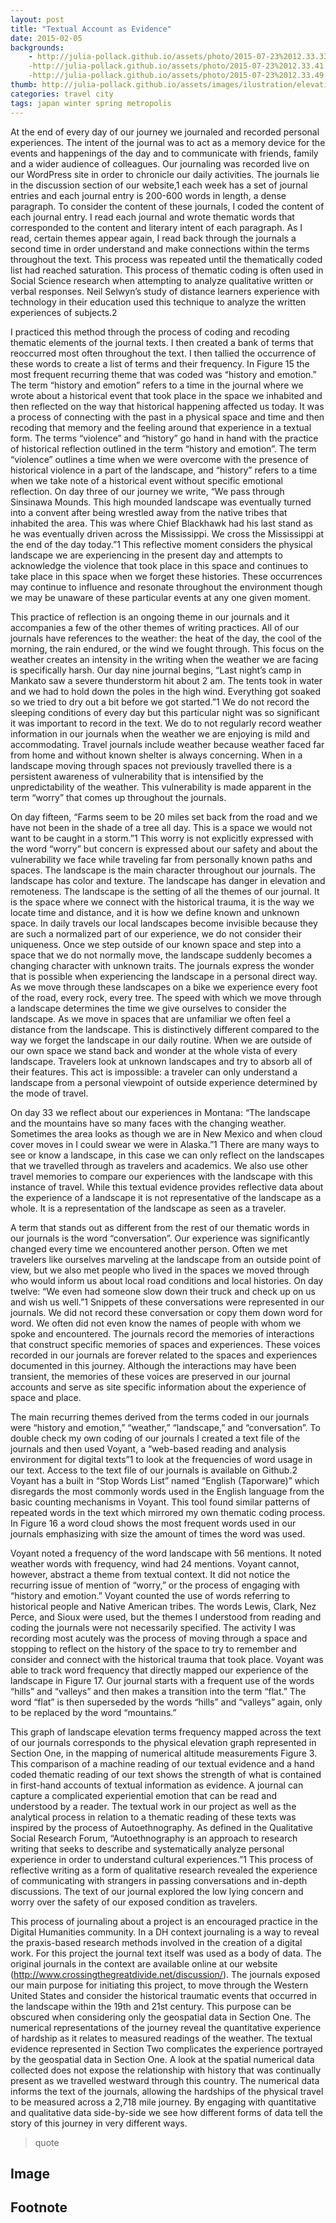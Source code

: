 ```yaml
---
layout: post
title: "Textual Account as Evidence"
date: 2015-02-05
backgrounds:
    - http://julia-pollack.github.io/assets/photo/2015-07-23%2012.33.33.jpg
    -http://julia-pollack.github.io/assets/photo/2015-07-23%2012.33.41.jpg
    -http://julia-pollack.github.io/assets/photo/2015-07-23%2012.33.49.jpg
thumb: http://julia-pollack.github.io/assets/images/ilustration/elevation.png
categories: travel city
tags: japan winter spring metropolis
---
```

At the end of every day of our journey we journaled and recorded personal experiences. The intent of the journal was to act as a memory device for the events and happenings of the day and to communicate with friends, family and a wider audience of colleagues. Our journaling was recorded live on our WordPress site in order to chronicle our daily activities. The journals lie in the discussion section of our website,1 each week has a set of journal entries and each journal entry is 200-600 words in length, a dense paragraph. To consider the content of these journals, I coded the content of each journal entry. I read each journal and wrote thematic words that corresponded to the content and literary intent of each paragraph. As I read, certain themes appear again, I read back through the journals a second time in order understand and make connections within the terms throughout the text. This process was repeated until the thematically coded list had reached saturation. This process of thematic coding is often used in Social Science research when attempting to analyze qualitative written or verbal responses. Neil Selwyn’s study of distance learners experience with technology in their education used this technique to analyze the written experiences of subjects.2 

I practiced this method through the process of coding and recoding thematic elements of the journal texts. I then created a bank of terms that reoccurred most often throughout the text. I then tallied the occurrence of these words to create a list of terms and their frequency. In Figure 15 the most frequent recurring theme that was coded was “history and emotion.” The term “history and emotion” refers to a time in the journal where we wrote about a historical event that took place in the space we inhabited and then reflected on the way that historical happening affected us today. It was a process of connecting with the past in a physical space and time and then recoding that memory and the feeling around that experience in a textual form. The terms “violence” and “history” go hand in hand with the practice of historical reflection outlined in the term “history and emotion”. The term “violence” outlines a time when we were overcome with the presence of historical violence in a part of the landscape, and “history” refers to a time when we take note of a historical event without specific emotional reflection. On day three of our journey we write, “We pass through Sinsinawa Mounds. This high mounded landscape was eventually turned into a convent after being wrestled away from the native tribes that inhabited the area. This was where Chief Blackhawk had his last stand as he was eventually driven across the Mississippi. We cross the Mississippi at the end of the day today.”1 This reflective moment considers the physical landscape we are experiencing in the present day and attempts to acknowledge the violence that took place in this space and continues to take place in this space when we forget these histories. These occurrences may continue to influence and resonate throughout the environment though we may be unaware of these particular events at any one given moment.

This practice of reflection is an ongoing theme in our journals and it accompanies a few of the other themes of writing practices. All of our journals have references to the weather: the heat of the day, the cool of the morning, the rain endured, or the wind we fought through. This focus on the weather creates an intensity in the writing when the weather we are facing is specifically harsh. Our day nine journal begins, “Last night’s camp in Mankato saw a severe thunderstorm hit about 2 am. The tents took in water and we had to hold down the poles in the high wind. Everything got soaked so we tried to dry out a bit before we got started.”1 We do not record the sleeping conditions of every day but this particular night was so significant it was important to record in the text. We do to not regularly record weather information in our journals when the weather we are enjoying is mild and accommodating. Travel journals include weather because weather faced far from home and without known shelter is always concerning. When in a landscape moving through spaces not previously travelled there is a persistent awareness of vulnerability that is intensified by the unpredictability of the weather. This vulnerability is made apparent in the term “worry” that comes up throughout the journals.

On day fifteen, “Farms seem to be 20 miles set back from the road and we have not been in the shade of a tree all day. This is a space we would not want to be caught in a storm.”1 This worry is not explicitly expressed with the word “worry” but concern is expressed about our safety and about the vulnerability we face while traveling far from personally known paths and spaces. The landscape is the main character throughout our journals. The landscape has color and texture. The landscape has danger in elevation and remoteness. The landscape is the setting of all the themes of our journal. It is the space where we connect with the historical trauma, it is the way we locate time and distance, and it is how we define known and unknown space. In daily travels our local landscapes become invisible because they are such a normalized part of our experience, we do not consider their uniqueness. Once we step outside of our known space and step into a space that we do not normally move, the landscape suddenly becomes a changing character with unknown traits. The journals express the wonder that is possible when experiencing the landscape in a personal direct way. As we move through these landscapes on a bike we experience every foot of the road, every rock, every tree. The speed with which we move through a landscape determines the time we give ourselves to consider the landscape. As we move in spaces that are unfamiliar we often feel a distance from the landscape. This is distinctively different compared to the way we forget the landscape in our daily routine. When we are outside of our own space we stand back and wonder at the whole vista of every landscape. Travelers look at unknown landscapes and try to absorb all of their features.  This act is impossible: a traveler can only understand a landscape from a personal viewpoint of outside experience determined by the mode of travel. 

On day 33 we reflect about our experiences in Montana:  “The landscape and the mountains have so many faces with the changing weather. Sometimes the area looks as though we are in New Mexico and when cloud cover moves in I could swear we were in Alaska.”1 There are many ways to see or know a landscape, in this case we can only reflect on the landscapes that we travelled through as travelers and academics. We also use other travel memories to compare our experiences with the landscape with this instance of travel. While this textual evidence provides reflective data about the experience of a landscape it is not representative of the landscape as a whole. It is a representation of the landscape as seen as a traveler. 

A term that stands out as different from the rest of our thematic words in our journals is the word “conversation”. Our experience was significantly changed every time we encountered another person. Often we met travelers like ourselves marveling at the landscape from an outside point of view, but we also met people who lived in the spaces we moved through who would inform us about local road conditions and local histories. On day twelve: “We even had someone slow down their truck and check up on us and wish us well.”1 Snippets of these conversations were represented in our journals. We did not record these conversation or copy them down word for word. We often did not even know the names of people with whom we spoke and encountered. The journals record the memories of interactions that construct specific memories of spaces and experiences. These voices recorded in our journals are forever related to the spaces and experiences documented in this journey. Although the interactions may have been transient, the memories of these voices are preserved in our journal accounts and serve as site specific information about the experience of space and place. 

The main recurring themes derived from the terms coded in our journals were “history and emotion,” “weather,” “landscape,” and “conversation”. To double check my own coding of our journals I created a text file of the journals and then used Voyant, a “web-based reading and analysis environment for digital texts”1 to look at the frequencies of word usage in our text. Access to the text file of our journals is available on Github.2 Voyant has a built in “Stop Words List” named “English (Taporware)” which disregards the most commonly words used in the English language from the basic counting mechanisms in Voyant. This tool found similar patterns of repeated words in the text which mirrored my own thematic coding process. In Figure 16 a word cloud shows the most frequent words used in our journals emphasizing with size the amount of times the word was used.

Voyant noted a frequency of the word landscape with 56 mentions. It noted weather words with frequency, wind had 24 mentions. Voyant cannot, however, abstract a theme from textual context. It did not notice the recurring issue of mention of “worry,” or the process of engaging with “history and emotion.”  Voyant counted the use of words referring to historical people and Native American tribes. The words Lewis, Clark, Nez Perce, and Sioux were used, but the themes I understood from reading and coding the journals were not necessarily specified. The activity I was recording most acutely was the process of moving through a space and stopping to reflect on the history of the space to try to remember and consider and connect with the historical trauma that took place. Voyant was able to track word frequency that directly mapped our experience of the landscape in Figure 17. Our journal starts with a frequent use of the words “hills” and “valleys” and then makes a transition into the term “flat.” The word “flat” is then superseded by the words “hills” and “valleys” again, only to be replaced by the word “mountains.” 

This graph of landscape elevation terms frequency mapped across the text of our journals corresponds to the physical elevation graph represented in Section One, in the mapping of numerical altitude measurements Figure 3. This comparison of a machine reading of our textual evidence and a hand coded thematic reading of our text shows the strength of what is contained in first-hand accounts of textual information as evidence. A journal can capture a complicated experiential emotion that can be read and understood by a reader. The textual work in our project as well as the analytical process in relation to a thematic reading of these texts was inspired by the process of Autoethnography. As defined in the Qualitative Social Research Forum, “Autoethnography is an approach to research writing that seeks to describe and systematically analyze personal experience in order to understand cultural experiences.”1 This process of reflective writing as a form of qualitative research revealed the experience of communicating with strangers in passing conversations and in-depth discussions. The text of our journal explored the low lying concern and worry over the safety of our exposed condition as travelers. 

This process of journaling about a project is an encouraged practice in the Digital Humanities community. In a DH context journaling is a way to reveal the praxis-based research methods involved in the creation of a digital work. For this project the journal text itself was used as a body of data. The original journals in the context are available online at our website (http://www.crossingthegreatdivide.net/discussion/). The journals exposed our main purpose for initiating this project, to move through the Western United States and consider the historical traumatic events that occurred in the landscape within the 19th and 21st century. This purpose can be obscured when considering only the geospatial data in Section One. The numerical representations of the journey reveal the quantitative experience of hardship as it relates to measured readings of the weather. The textual evidence represented in Section Two complicates the experience portrayed by the geospatial data in Section One. A look at the spatial numerical data collected does not expose the relationship with history that was continually present as we travelled westward through this country. The numerical data informs the text of the journals, allowing the hardships of the physical travel to be measured across a 2,718 mile journey. By engaging with quantitative and qualitative data side-by-side we see how different forms of data tell the story of this journey in very different ways. 

> quote

## Image

## Footnote
